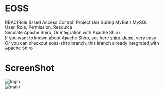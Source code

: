 # EOSS
RBAC(Role Based Access Control) Project Use Spring MyBatis MySQL  
User, Role, Permission, Resource  
Simulate Apache Shiro, Or integration with Apache Shiro  
If you want to known about Apache Shiro, see here [shiro-demo](https://github.com/jelly-liu/shiro-demo "shiro-demo"), very easy  
Or you can checkout eoss-shiro branch, this branch already integrated with Apache Shiro

# ScreenShot  
![login](https://github.com/jelly-liu/EOSS/blob/master/screen_shot_login.png "login")  
![main](https://github.com/jelly-liu/EOSS/blob/master/screen_shot_main.png "main")  
